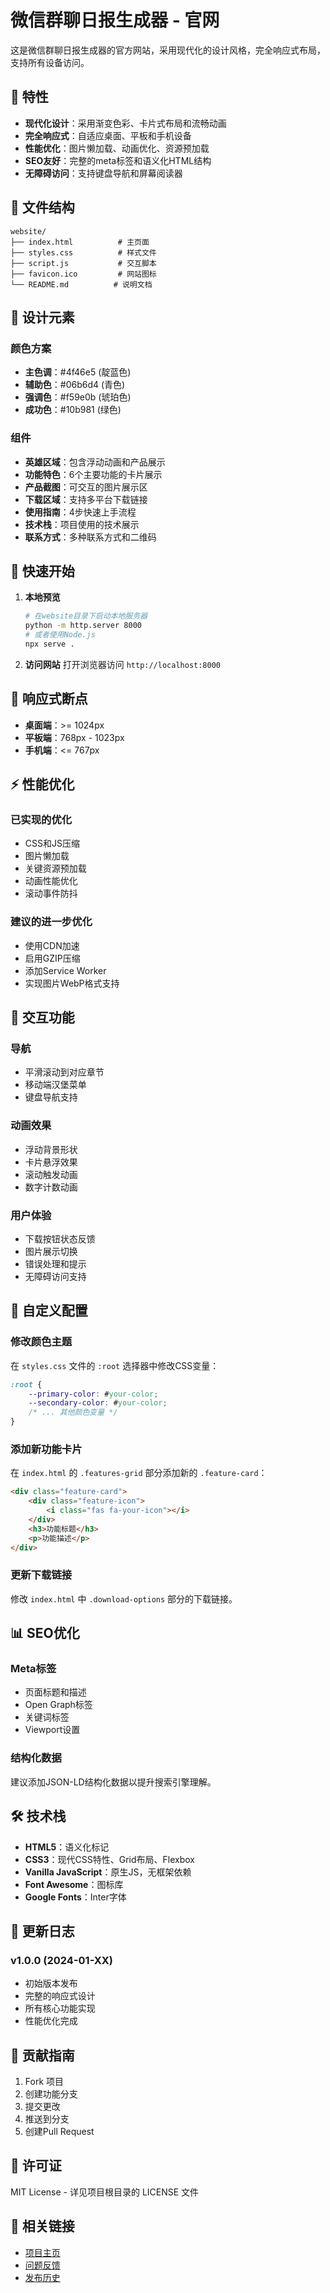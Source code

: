 # 微信群聊日报生成器 - 官网

这是微信群聊日报生成器的官方网站，采用现代化的设计风格，完全响应式布局，支持所有设备访问。

## 🌟 特性

- **现代化设计**：采用渐变色彩、卡片式布局和流畅动画
- **完全响应式**：自适应桌面、平板和手机设备
- **性能优化**：图片懒加载、动画优化、资源预加载
- **SEO友好**：完整的meta标签和语义化HTML结构
- **无障碍访问**：支持键盘导航和屏幕阅读器

## 📁 文件结构

```
website/
├── index.html          # 主页面
├── styles.css          # 样式文件
├── script.js           # 交互脚本
├── favicon.ico         # 网站图标
└── README.md          # 说明文档
```

## 🎨 设计元素

### 颜色方案
- **主色调**：#4f46e5 (靛蓝色)
- **辅助色**：#06b6d4 (青色)
- **强调色**：#f59e0b (琥珀色)
- **成功色**：#10b981 (绿色)

### 组件
- **英雄区域**：包含浮动动画和产品展示
- **功能特色**：6个主要功能的卡片展示
- **产品截图**：可交互的图片展示区
- **下载区域**：支持多平台下载链接
- **使用指南**：4步快速上手流程
- **技术栈**：项目使用的技术展示
- **联系方式**：多种联系方式和二维码

## 🚀 快速开始

1. **本地预览**
   ```bash
   # 在website目录下启动本地服务器
   python -m http.server 8000
   # 或者使用Node.js
   npx serve .
   ```

2. **访问网站**
   打开浏览器访问 `http://localhost:8000`

## 📱 响应式断点

- **桌面端**：>= 1024px
- **平板端**：768px - 1023px  
- **手机端**：<= 767px

## ⚡ 性能优化

### 已实现的优化
- CSS和JS压缩
- 图片懒加载
- 关键资源预加载
- 动画性能优化
- 滚动事件防抖

### 建议的进一步优化
- 使用CDN加速
- 启用GZIP压缩
- 添加Service Worker
- 实现图片WebP格式支持

## 🎯 交互功能

### 导航
- 平滑滚动到对应章节
- 移动端汉堡菜单
- 键盘导航支持

### 动画效果
- 浮动背景形状
- 卡片悬浮效果
- 滚动触发动画
- 数字计数动画

### 用户体验
- 下载按钮状态反馈
- 图片展示切换
- 错误处理和提示
- 无障碍访问支持

## 🔧 自定义配置

### 修改颜色主题
在 `styles.css` 文件的 `:root` 选择器中修改CSS变量：

```css
:root {
    --primary-color: #your-color;
    --secondary-color: #your-color;
    /* ... 其他颜色变量 */
}
```

### 添加新功能卡片
在 `index.html` 的 `.features-grid` 部分添加新的 `.feature-card`：

```html
<div class="feature-card">
    <div class="feature-icon">
        <i class="fas fa-your-icon"></i>
    </div>
    <h3>功能标题</h3>
    <p>功能描述</p>
</div>
```

### 更新下载链接
修改 `index.html` 中 `.download-options` 部分的下载链接。

## 📊 SEO优化

### Meta标签
- 页面标题和描述
- Open Graph标签
- 关键词标签
- Viewport设置

### 结构化数据
建议添加JSON-LD结构化数据以提升搜索引擎理解。

## 🛠️ 技术栈

- **HTML5**：语义化标记
- **CSS3**：现代CSS特性、Grid布局、Flexbox
- **Vanilla JavaScript**：原生JS，无框架依赖
- **Font Awesome**：图标库
- **Google Fonts**：Inter字体

## 📝 更新日志

### v1.0.0 (2024-01-XX)
- 初始版本发布
- 完整的响应式设计
- 所有核心功能实现
- 性能优化完成

## 🤝 贡献指南

1. Fork 项目
2. 创建功能分支
3. 提交更改
4. 推送到分支
5. 创建Pull Request

## 📄 许可证

MIT License - 详见项目根目录的 LICENSE 文件

## 🔗 相关链接

- [项目主页](https://github.com/mengjian-github/wechat-daily-report)
- [问题反馈](https://github.com/mengjian-github/wechat-daily-report/issues)
- [发布历史](https://github.com/mengjian-github/wechat-daily-report/releases) 